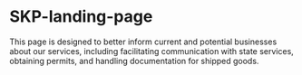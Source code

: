 # SKP-landing-page
This page is designed to better inform current and potential businesses about our services, including facilitating communication with state services, obtaining permits, and handling documentation for shipped goods.
